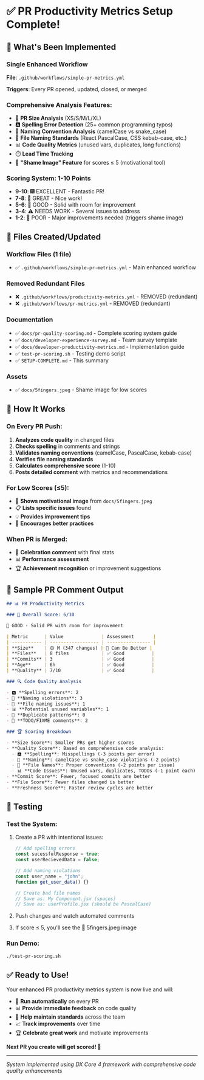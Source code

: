 # ✅ PR Productivity Metrics Setup Complete!

## 🎯 What's Been Implemented

### **Single Enhanced Workflow**

**File**: `.github/workflows/simple-pr-metrics.yml`

**Triggers**: Every PR opened, updated, closed, or merged

### **Comprehensive Analysis Features**:

- 📏 **PR Size Analysis** (XS/S/M/L/XL)
- 🅰️ **Spelling Error Detection** (25+ common programming typos)
- 📝 **Naming Convention Analysis** (camelCase vs snake_case)
- 📁 **File Naming Standards** (React PascalCase, CSS kebab-case, etc.)
- 📊 **Code Quality Metrics** (unused vars, duplicates, long functions)
- ⏱️ **Lead Time Tracking**
- 🖕 **"Shame Image" Feature** for scores ≤ 5 (motivational tool)

### **Scoring System**: 1-10 Points

- **9-10**: 🎆 EXCELLENT - Fantastic PR!
- **7-8**: 🚀 GREAT - Nice work!
- **5-6**: 💪 GOOD - Solid with room for improvement
- **3-4**: ⚠️ NEEDS WORK - Several issues to address
- **1-2**: 🔴 POOR - Major improvements needed (triggers shame image)

## 📁 Files Created/Updated

### **Workflow Files** (1 file)

- ✅ `.github/workflows/simple-pr-metrics.yml` - Main enhanced workflow

### **Removed Redundant Files**

- ❌ `.github/workflows/productivity-metrics.yml` - REMOVED (redundant)
- ❌ `.github/workflows/pr-metrics.yml` - REMOVED (redundant)

### **Documentation**

- ✅ `docs/pr-quality-scoring.md` - Complete scoring system guide
- ✅ `docs/developer-experience-survey.md` - Team survey template
- ✅ `docs/developer-productivity-metrics.md` - Implementation guide
- ✅ `test-pr-scoring.sh` - Testing demo script
- ✅ `SETUP-COMPLETE.md` - This summary

### **Assets**

- ✅ `docs/5fingers.jpeg` - Shame image for low scores

## 🚀 How It Works

### **On Every PR Push**:

1. **Analyzes code quality** in changed files
2. **Checks spelling** in comments and strings
3. **Validates naming conventions** (camelCase, PascalCase, kebab-case)
4. **Verifies file naming standards**
5. **Calculates comprehensive score** (1-10)
6. **Posts detailed comment** with metrics and recommendations

### **For Low Scores (≤5)**:

- 🖕 **Shows motivational image** from `docs/5fingers.jpeg`
- 📋 **Lists specific issues** found
- 💡 **Provides improvement tips**
- 🎯 **Encourages better practices**

### **When PR is Merged**:

- 🎉 **Celebration comment** with final stats
- 📊 **Performance assessment**
- 🏆 **Achievement recognition** or improvement suggestions

## 🎯 Sample PR Comment Output

```markdown
## 📊 PR Productivity Metrics

### 🎯 Overall Score: 6/10

💪 GOOD - Solid PR with room for improvement

| Metric      | Value              | Assessment       |
| ----------- | ------------------ | ---------------- |
| **Size**    | 🟡 M (347 changes) | 🔴 Can Be Better |
| **Files**   | 8 files            | ✅ Good          |
| **Commits** | 3                  | ✅ Good          |
| **Age**     | 6h                 | ✅ Good          |
| **Quality** | 7/10               | ✅ Good          |

### 🔍 Code Quality Analysis

- 🅰️ **Spelling errors**: 2
- 📝 **Naming violations**: 3
- 📁 **File naming issues**: 1
- 📊 **Potential unused variables**: 1
- 🔄 **Duplicate patterns**: 0
- 📝 **TODO/FIXME comments**: 2

### 🏆 Scoring Breakdown

- **Size Score**: Smaller PRs get higher scores
- **Quality Score**: Based on comprehensive code analysis:
  - 🅰️ **Spelling**: Misspellings (-3 points per error)
  - 📝 **Naming**: camelCase vs snake_case violations (-2 points)
  - 📁 **File Names**: Proper conventions (-2 points per issue)
  - 📊 **Code Issues**: Unused vars, duplicates, TODOs (-1 point each)
- **Commit Score**: Fewer, focused commits are better
- **File Score**: Fewer files changed is better
- **Freshness Score**: Faster review cycles are better
```

## 🧪 Testing

### **Test the System**:

1. Create a PR with intentional issues:

   ```javascript
   // Add spelling errors
   const sucessfulResponse = true;
   const userRecievedData = false;

   // Add naming violations
   const user_name = "john";
   function get_user_data() {}

   // Create bad file names
   // Save as: My Component.jsx (spaces)
   // Save as: userProfile.jsx (should be PascalCase)
   ```

2. Push changes and watch automated comments

3. If score ≤ 5, you'll see the 🖕 5fingers.jpeg image

### **Run Demo**:

```bash
./test-pr-scoring.sh
```

## ✅ Ready to Use!

Your enhanced PR productivity metrics system is now live and will:

- 🔄 **Run automatically** on every PR
- 📊 **Provide immediate feedback** on code quality
- 🎯 **Help maintain standards** across the team
- 📈 **Track improvements** over time
- 🏆 **Celebrate great work** and motivate improvements

**Next PR you create will get scored! 🚀**

---

_System implemented using DX Core 4 framework with comprehensive code quality
enhancements_
